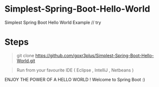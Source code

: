 # Simplest-Spring-Boot-Hello-World
Simplest Spring Boot Hello World Example 
// try

# Steps

> git clone https://github.com/goxr3plus/Simplest-Spring-Boot-Hello-World.git

> Run from your favourite IDE ( Eclipse , IntelliJ , Netbeans )

ENJOY THE POWER OF A HELLO WORLD ! Welcome to Spring Boot :)
